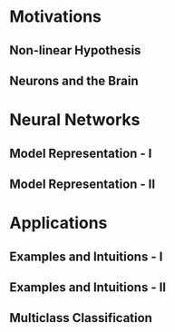 # Motivations
## Non-linear Hypothesis

## Neurons and the Brain

# Neural Networks
## Model Representation - I

## Model Representation - II

# Applications
## Examples and Intuitions - I

## Examples and Intuitions - II

## Multiclass Classification

